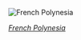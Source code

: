 
![French Polynesia](https://www.gstatic.com/prettyearth/assets/full/6217.jpg)

*[French Polynesia](https://www.google.com/maps/@-23.394652,-149.446019,15z/data=!3m1!1e3)*
